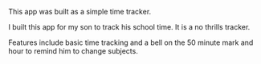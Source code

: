 This app was built as a simple time tracker.

I built this app for my son to track his school time. It is a no thrills tracker.

Features include basic time tracking and a bell on the 50 minute mark and hour to remind him to change subjects.